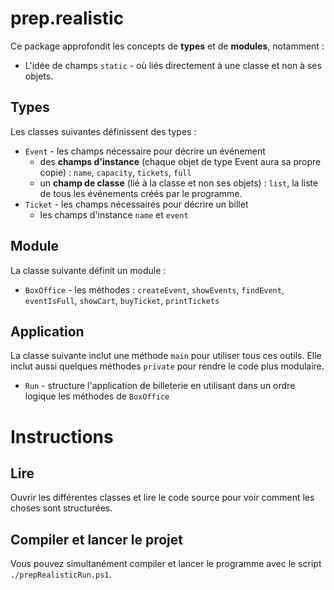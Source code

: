 # prep.realistic

Ce package approfondit les concepts de **types** et de **modules**, notamment :

* L'idée de champs `static` - où liés directement à une classe et non à ses objets. 


## Types

Les classes suivantes définissent des types :
* `Event` - les champs nécessaire pour décrire un événement
    * des **champs d'instance** (chaque objet de type Event aura sa propre copie) : `name`, `capacity`, `tickets`, `full`
    * un **champ de classe** (lié à la classe et non ses objets) : `list`, la liste de tous les événements créés par le programme.
* `Ticket` - les champs nécessaires pour décrire un billet
    * les champs d'instance `name` et `event`

## Module

La classe suivante définit un module :
* `BoxOffice` - les méthodes : `createEvent`, `showEvents`, `findEvent`, `eventIsFull`, `showCart`, `buyTicket`, `printTickets`

## Application

La classe suivante inclut une méthode `main` pour utiliser tous ces outils. Elle inclut aussi quelques méthodes `private` pour rendre le code plus modulaire.
* `Run` - structure l'application de billeterie en utilisant dans un ordre logique les méthodes de `BoxOffice`

# Instructions 

## Lire
Ouvrir les différentes classes et lire le code source pour voir comment les choses sont structurées.

## Compiler et lancer le projet
Vous pouvez simultanément compiler et lancer le programme avec le script `./prepRealisticRun.ps1`.
